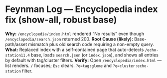 # Feynman Log — Encyclopedia index fix (show-all, robust base)
**Why:** `/encyclopedia/index.html` rendered “No results” even though `/encyclopedia/search.json` returned 200.
**Root Cause (likely):** Base-path/asset mismatch plus old search code requiring a non-empty query.
**What:** Replaced index with a self-contained page that auto-detects `/echo-station11.4` base, loads `search.json` (or `index.json`), and shows all entries by default with tag/cluster filters.
**Verify:** Open `/encyclopedia/index.html` — list renders. `/` focuses; `Esc` clears. `?q=tag:glome` and `?q=cluster:echo-station` filter.
